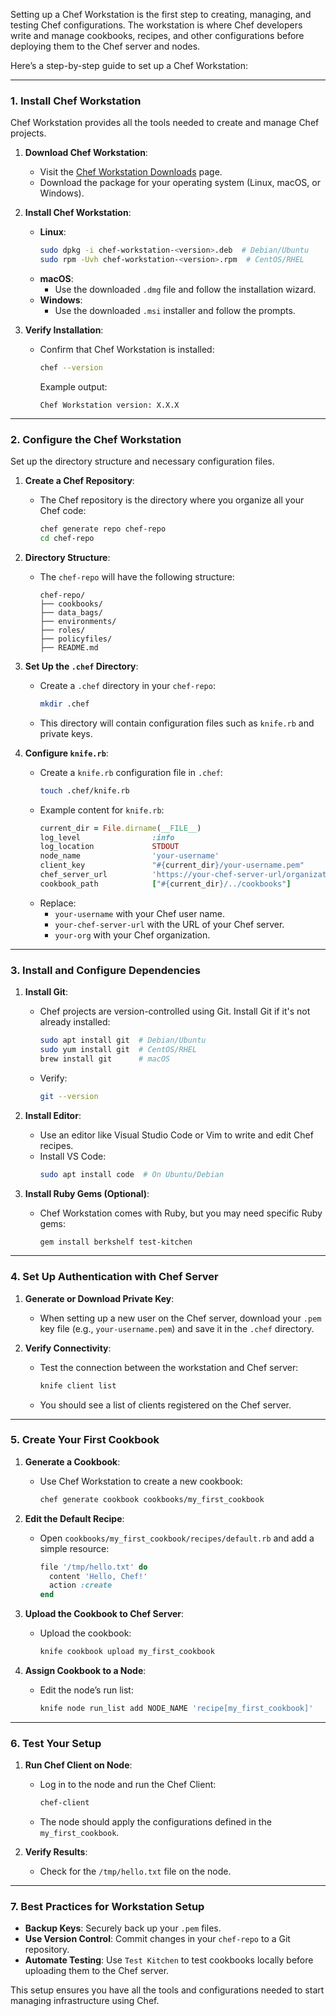 Setting up a Chef Workstation is the first step to creating, managing, and testing Chef configurations. The workstation is where Chef developers write and manage cookbooks, recipes, and other configurations before deploying them to the Chef server and nodes.

Here’s a step-by-step guide to set up a Chef Workstation:

---

### **1. Install Chef Workstation**
Chef Workstation provides all the tools needed to create and manage Chef projects.

1. **Download Chef Workstation**:
   - Visit the [Chef Workstation Downloads](https://www.chef.io/products/chef-workstation) page.
   - Download the package for your operating system (Linux, macOS, or Windows).

2. **Install Chef Workstation**:
   - **Linux**:
     ```bash
     sudo dpkg -i chef-workstation-<version>.deb  # Debian/Ubuntu
     sudo rpm -Uvh chef-workstation-<version>.rpm  # CentOS/RHEL
     ```
   - **macOS**:
     - Use the downloaded `.dmg` file and follow the installation wizard.
   - **Windows**:
     - Use the downloaded `.msi` installer and follow the prompts.

3. **Verify Installation**:
   - Confirm that Chef Workstation is installed:
     ```bash
     chef --version
     ```
     Example output:
     ```
     Chef Workstation version: X.X.X
     ```

---

### **2. Configure the Chef Workstation**
Set up the directory structure and necessary configuration files.

1. **Create a Chef Repository**:
   - The Chef repository is the directory where you organize all your Chef code:
     ```bash
     chef generate repo chef-repo
     cd chef-repo
     ```

2. **Directory Structure**:
   - The `chef-repo` will have the following structure:
     ```
     chef-repo/
     ├── cookbooks/
     ├── data_bags/
     ├── environments/
     ├── roles/
     ├── policyfiles/
     ├── README.md
     ```

3. **Set Up the `.chef` Directory**:
   - Create a `.chef` directory in your `chef-repo`:
     ```bash
     mkdir .chef
     ```
   - This directory will contain configuration files such as `knife.rb` and private keys.

4. **Configure `knife.rb`**:
   - Create a `knife.rb` configuration file in `.chef`:
     ```bash
     touch .chef/knife.rb
     ```
   - Example content for `knife.rb`:
     ```ruby
     current_dir = File.dirname(__FILE__)
     log_level                :info
     log_location             STDOUT
     node_name                'your-username'
     client_key               "#{current_dir}/your-username.pem"
     chef_server_url          'https://your-chef-server-url/organizations/your-org'
     cookbook_path            ["#{current_dir}/../cookbooks"]
     ```
   - Replace:
     - `your-username` with your Chef user name.
     - `your-chef-server-url` with the URL of your Chef server.
     - `your-org` with your Chef organization.

---

### **3. Install and Configure Dependencies**
1. **Install Git**:
   - Chef projects are version-controlled using Git. Install Git if it's not already installed:
     ```bash
     sudo apt install git  # Debian/Ubuntu
     sudo yum install git  # CentOS/RHEL
     brew install git      # macOS
     ```
   - Verify:
     ```bash
     git --version
     ```

2. **Install Editor**:
   - Use an editor like Visual Studio Code or Vim to write and edit Chef recipes.
   - Install VS Code:
     ```bash
     sudo apt install code  # On Ubuntu/Debian
     ```

3. **Install Ruby Gems (Optional)**:
   - Chef Workstation comes with Ruby, but you may need specific Ruby gems:
     ```bash
     gem install berkshelf test-kitchen
     ```

---

### **4. Set Up Authentication with Chef Server**
1. **Generate or Download Private Key**:
   - When setting up a new user on the Chef server, download your `.pem` key file (e.g., `your-username.pem`) and save it in the `.chef` directory.

2. **Verify Connectivity**:
   - Test the connection between the workstation and Chef server:
     ```bash
     knife client list
     ```
   - You should see a list of clients registered on the Chef server.

---

### **5. Create Your First Cookbook**
1. **Generate a Cookbook**:
   - Use Chef Workstation to create a new cookbook:
     ```bash
     chef generate cookbook cookbooks/my_first_cookbook
     ```

2. **Edit the Default Recipe**:
   - Open `cookbooks/my_first_cookbook/recipes/default.rb` and add a simple resource:
     ```ruby
     file '/tmp/hello.txt' do
       content 'Hello, Chef!'
       action :create
     end
     ```

3. **Upload the Cookbook to Chef Server**:
   - Upload the cookbook:
     ```bash
     knife cookbook upload my_first_cookbook
     ```

4. **Assign Cookbook to a Node**:
   - Edit the node’s run list:
     ```bash
     knife node run_list add NODE_NAME 'recipe[my_first_cookbook]'
     ```

---

### **6. Test Your Setup**
1. **Run Chef Client on Node**:
   - Log in to the node and run the Chef Client:
     ```bash
     chef-client
     ```
   - The node should apply the configurations defined in the `my_first_cookbook`.

2. **Verify Results**:
   - Check for the `/tmp/hello.txt` file on the node.

---

### **7. Best Practices for Workstation Setup**
- **Backup Keys**: Securely back up your `.pem` files.
- **Use Version Control**: Commit changes in your `chef-repo` to a Git repository.
- **Automate Testing**: Use `Test Kitchen` to test cookbooks locally before uploading them to the Chef server.

This setup ensures you have all the tools and configurations needed to start managing infrastructure using Chef.
